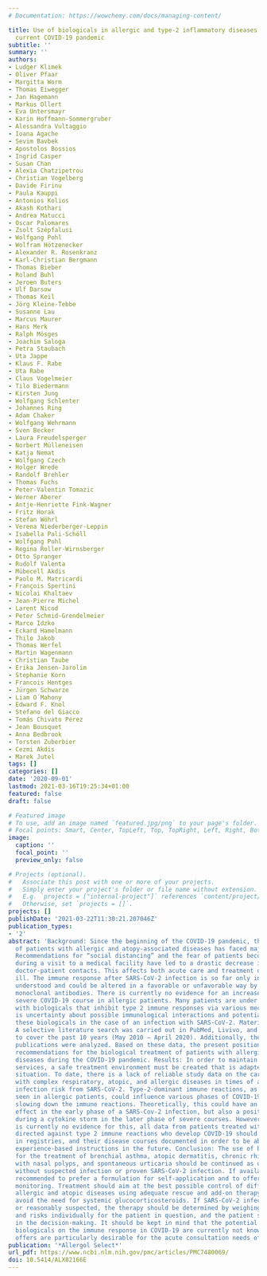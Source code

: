 ```yaml
---
# Documentation: https://wowchemy.com/docs/managing-content/

title: Use of biologicals in allergic and type-2 inflammatory diseases during the
  current COVID-19 pandemic
subtitle: ''
summary: ''
authors:
- Ludger Klimek
- Oliver Pfaar
- Margitta Worm
- Thomas Eiwegger
- Jan Hagemann
- Markus Ollert
- Eva Untersmayr
- Karin Hoffmann-Sommergruber
- Alessandra Vultaggio
- Ioana Agache
- Sevim Bavbek
- Apostolos Bossios
- Ingrid Casper
- Susan Chan
- Alexia Chatzipetrou
- Christian Vogelberg
- Davide Firinu
- Paula Kauppi
- Antonios Kolios
- Akash Kothari
- Andrea Matucci
- Oscar Palomares
- Zsolt Szépfalusi
- Wolfgang Pohl
- Wolfram Hötzenecker
- Alexander R. Rosenkranz
- Karl-Christian Bergmann
- Thomas Bieber
- Roland Buhl
- Jeroen Buters
- Ulf Darsow
- Thomas Keil
- Jörg Kleine-Tebbe
- Susanne Lau
- Marcus Maurer
- Hans Merk
- Ralph Mösges
- Joachim Saloga
- Petra Staubach
- Uta Jappe
- Klaus F. Rabe
- Uta Rabe
- Claus Vogelmeier
- Tilo Biedermann
- Kirsten Jung
- Wolfgang Schlenter
- Johannes Ring
- Adam Chaker
- Wolfgang Wehrmann
- Sven Becker
- Laura Freudelsperger
- Norbert Mülleneisen
- Katja Nemat
- Wolfgang Czech
- Holger Wrede
- Randolf Brehler
- Thomas Fuchs
- Peter-Valentin Tomazic
- Werner Aberer
- Antje-Henriette Fink-Wagner
- Fritz Horak
- Stefan Wöhrl
- Verena Niederberger-Leppin
- Isabella Pali-Schöll
- Wolfgang Pohl
- Regina Roller-Wirnsberger
- Otto Spranger
- Rudolf Valenta
- Mübecell Akdis
- Paolo M. Matricardi
- François Spertini
- Nicolai Khaltaev
- Jean-Pierre Michel
- Larent Nicod
- Peter Schmid-Grendelmeier
- Marco Idzko
- Eckard Hamelmann
- Thilo Jakob
- Thomas Werfel
- Martin Wagenmann
- Christian Taube
- Erika Jensen-Jarolim
- Stephanie Korn
- Francois Hentges
- Jürgen Schwarze
- Liam O´Mahony
- Edward F. Knol
- Stefano del Giacco
- Tomás Chivato Pérez
- Jean Bousquet
- Anna Bedbrook
- Torsten Zuberbier
- Cezmi Akdis
- Marek Jutel
tags: []
categories: []
date: '2020-09-01'
lastmod: 2021-03-16T19:25:34+01:00
featured: false
draft: false

# Featured image
# To use, add an image named `featured.jpg/png` to your page's folder.
# Focal points: Smart, Center, TopLeft, Top, TopRight, Left, Right, BottomLeft, Bottom, BottomRight.
image:
  caption: ''
  focal_point: ''
  preview_only: false

# Projects (optional).
#   Associate this post with one or more of your projects.
#   Simply enter your project's folder or file name without extension.
#   E.g. `projects = ["internal-project"]` references `content/project/deep-learning/index.md`.
#   Otherwise, set `projects = []`.
projects: []
publishDate: '2021-03-22T11:30:21.207046Z'
publication_types:
- '2'
abstract: 'Background: Since the beginning of the COVID-19 pandemic, the treatment
  of patients with allergic and atopy-associated diseases has faced major challenges.
  Recommendations for “social distancing” and the fear of patients becoming infected
  during a visit to a medical facility have led to a drastic decrease in personal
  doctor-patient contacts. This affects both acute care and treatment of the chronically
  ill. The immune response after SARS-CoV-2 infection is so far only insufficiently
  understood and could be altered in a favorable or unfavorable way by therapy with
  monoclonal antibodies. There is currently no evidence for an increased risk of a
  severe COVID-19 course in allergic patients. Many patients are under ongoing therapy
  with biologicals that inhibit type 2 immune responses via various mechanisms. There
  is uncertainty about possible immunological interactions and potential risks of
  these biologicals in the case of an infection with SARS-CoV-2. Materials and methods:
  A selective literature search was carried out in PubMed, Livivo, and the internet
  to cover the past 10 years (May 2010 – April 2020). Additionally, the current German-language
  publications were analyzed. Based on these data, the present position paper provides
  recommendations for the biological treatment of patients with allergic and atopy-associated
  diseases during the COVID-19 pandemic. Results: In order to maintain in-office consultation
  services, a safe treatment environment must be created that is adapted to the pandemic
  situation. To date, there is a lack of reliable study data on the care for patients
  with complex respiratory, atopic, and allergic diseases in times of an imminent
  infection risk from SARS-CoV-2. Type-2-dominant immune reactions, as they are frequently
  seen in allergic patients, could influence various phases of COVID-19, e.g., by
  slowing down the immune reactions. Theoretically, this could have an unfavorable
  effect in the early phase of a SARS-Cov-2 infection, but also a positive effect
  during a cytokine storm in the later phase of severe courses. However, since there
  is currently no evidence for this, all data from patients treated with a biological
  directed against type 2 immune reactions who develop COVID-19 should be collected
  in registries, and their disease courses documented in order to be able to provide
  experience-based instructions in the future. Conclusion: The use of biologicals
  for the treatment of bronchial asthma, atopic dermatitis, chronic rhinosinusitis
  with nasal polyps, and spontaneous urticaria should be continued as usual in patients
  without suspected infection or proven SARS-CoV-2 infection. If available, it is
  recommended to prefer a formulation for self-application and to offer telemedical
  monitoring. Treatment should aim at the best possible control of difficult-to-control
  allergic and atopic diseases using adequate rescue and add-on therapy and should
  avoid the need for systemic glucocorticosteroids. If SARS-CoV-2 infection is proven
  or reasonably suspected, the therapy should be determined by weighing the benefits
  and risks individually for the patient in question, and the patient should be involved
  in the decision-making. It should be kept in mind that the potential effects of
  biologicals on the immune response in COVID-19 are currently not known. Telemedical
  offers are particularly desirable for the acute consultation needs of suitable patients.'
publication: '*Allergol Select*'
url_pdf: https://www.ncbi.nlm.nih.gov/pmc/articles/PMC7480069/
doi: 10.5414/ALX02166E
---
```

